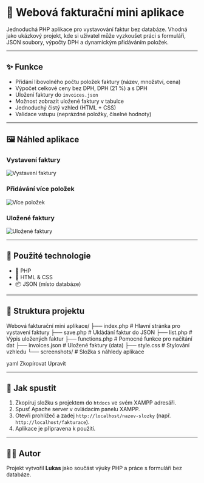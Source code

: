 # 📄 Webová fakturační mini aplikace

Jednoduchá PHP aplikace pro vystavování faktur bez databáze. Vhodná jako ukázkový projekt, kde si uživatel může vyzkoušet práci s formuláři, JSON soubory, výpočty DPH a dynamickým přidáváním položek.

---

## ✨ Funkce

- Přidání libovolného počtu položek faktury (název, množství, cena)
- Výpočet celkové ceny bez DPH, DPH (21 %) a s DPH
- Uložení faktury do `invoices.json`
- Možnost zobrazit uložené faktury v tabulce
- Jednoduchý čistý vzhled (HTML + CSS)
- Validace vstupu (neprázdné položky, číselné hodnoty)

---

## 🖼️ Náhled aplikace

### Vystavení faktury
![Vystavení faktury](screenshots/faktura1.png)

### Přidávání více položek
![Více položek](screenshots/faktura3.png)

### Uložené faktury
![Uložené faktury](screenshots/faktura2.png)

---

## 🧰 Použité technologie

- 🐘 PHP
- 🎨 HTML & CSS
- 📦 JSON (místo databáze)

---

## 📁 Struktura projektu

Webová fakturační mini aplikace/
├── index.php # Hlavní stránka pro vystavení faktury
├── save.php # Ukládání faktur do JSON
├── list.php # Výpis uložených faktur
├── functions.php # Pomocné funkce pro načítání dat
├── invoices.json # Uložené faktury (data)
├── style.css # Stylování vzhledu
└── screenshots/ # Složka s náhledy aplikace

yaml
Zkopírovat
Upravit

---

## 🚀 Jak spustit

1. Zkopíruj složku s projektem do `htdocs` ve svém XAMPP adresáři.
2. Spusť Apache server v ovládacím panelu XAMPP.
3. Otevři prohlížeč a zadej `http://localhost/nazev-slozky` (např. `http://localhost/fakturace`).
4. Aplikace je připravena k použití.

---

## 🧑‍💻 Autor

Projekt vytvořil **Lukas** jako součást výuky PHP a práce s formuláři bez databáze.
